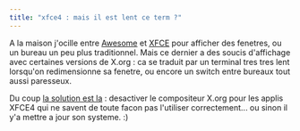 ```yaml
---
title: "xfce4 : mais il est lent ce term ?"
---
```


A la maison j'ocille entre [Awesome](http://awesome.naquadah.org/) et
[XFCE](http://www.xfce.org/) pour afficher des fenetres, ou un bureau un peu
plus traditionnel. Mais ce dernier a des soucis d'affichage avec certaines
versions de X.org : ca se traduit par un terminal tres tres lent lorsqu'on
redimensionne sa fenetre, ou encore un switch entre bureaux tout aussi
paresseux.

Du coup [la solution est
la](http://forums.gentoo.org/viewtopic-p-5089240.html) : desactiver le
compositeur X.org pour les applis XFCE4 qui ne savent de toute facon pas
l'utiliser correctement... ou sinon il y'a mettre a jour son systeme. :)


